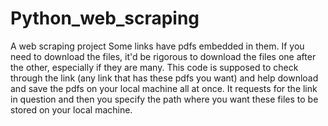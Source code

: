 # Python_web_scraping
A web scraping project
Some links have pdfs embedded in them. If you need to download the files, it'd be rigorous to download the files one after the other, especially if they are many. 
This code is supposed to check through the link (any link that has these pdfs you want) and help download and save the pdfs on your local machine all at once.
It requests for the link in question and then you specify the path where you want these files to be stored on your local machine. 
